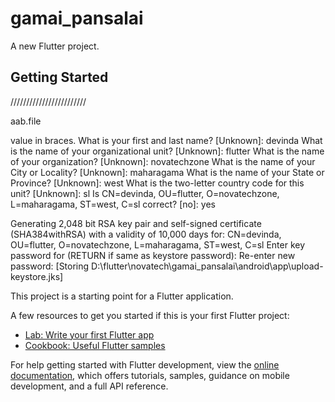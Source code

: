 # gamai_pansalai

A new Flutter project.

## Getting Started

////////////////////////

aab.file

value in braces.
What is your first and last name?
  [Unknown]:  devinda
What is the name of your organizational unit?
  [Unknown]:  flutter
What is the name of your organization?
  [Unknown]:  novatechzone
What is the name of your City or Locality?
  [Unknown]:  maharagama
What is the name of your State or Province?
  [Unknown]:  west
What is the two-letter country code for this unit?
  [Unknown]:  sl
Is CN=devinda, OU=flutter, O=novatechzone, L=maharagama, ST=west, C=sl correct?
  [no]:  yes

Generating 2,048 bit RSA key pair and self-signed certificate (SHA384withRSA) with a validity of 10,000 days
        for: CN=devinda, OU=flutter, O=novatechzone, L=maharagama, ST=west, C=sl
Enter key password for <upload>
        (RETURN if same as keystore password):
Re-enter new password:
[Storing D:\flutter\novatech\gamai_pansalai\android\app\upload-keystore.jks]

This project is a starting point for a Flutter application.

A few resources to get you started if this is your first Flutter project:

- [Lab: Write your first Flutter app](https://docs.flutter.dev/get-started/codelab)
- [Cookbook: Useful Flutter samples](https://docs.flutter.dev/cookbook)

For help getting started with Flutter development, view the
[online documentation](https://docs.flutter.dev/), which offers tutorials,
samples, guidance on mobile development, and a full API reference.
